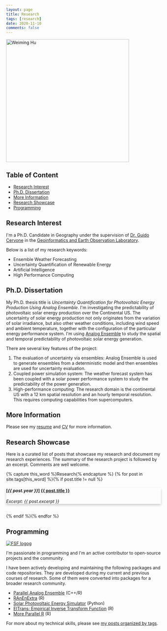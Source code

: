 ```yaml
---
layout: page
title: Research
tags: [research]
date: 2020-11-10
comments: false
---
```


<head>
<meta name="viewport" content="width=device-width, initial-scale=1">
<style>
.card {
  box-shadow: 0 4px 8px 0 rgba(0,0,0,0.2);
  transition: 0.3s;
}

.card:hover {
  box-shadow: 0 8px 16px 0 rgba(0,0,0,0.2);
  cursor: pointer;
}

.mycontainer {
  padding: 2px 16px;
}
</style>
</head>

<img src="https://weiming-hu.github.io/assets/img/logo.jpg" alt="Weiming Hu" style="width:400px !important">

## Table of Content

<!-- vim-markdown-toc GFM -->

* [Research Interest](#research-interest)
* [Ph.D. Dissertation](#phd-dissertation)
* [More Information](#more-information)
* [Research Showcase](#research-showcase)
* [Programming](#programming)

<!-- vim-markdown-toc -->

## Research Interest

I'm a Ph.D. Candidate in Geography under the supervision of [Dr. Guido Cervone](https://www.geog.psu.edu/directory/guido-cervone) in the [Geoinformatics and Earth Observation Laboratory](http://geoinf.psu.edu/).

Below is a list of my research keywords:

- Ensemble Weather Forecasting
- Uncertainty Quantification of Renewable Energy
- Artificial Intelligence
- High Performance Computing

## Ph.D. Dissertation

My Ph.D. thesis title is *Uncertainty Quantification for Photovoltaic Energy Production Using Analog Ensemble*. I'm investigating the predictability of photovoltaic solar energy production over the Continental US. The uncertainty of solar energy production not only originates from the variation of solar irradiance, but also other weather conditions, including wind speed and ambient temperature, together with the configuration of the particular energy performance system. I'm using [Analog Ensemble](https://weiming-hu.github.io/AnalogsEnsemble) to study the spatial and temporal predictability of photovoltaic solar energy generation.

There are several key features of the project:

1. The evaluation of uncertainty via ensembles: Analog Ensemble is used to generate ensembles from a deterministic model and then ensembles are used for uncertainty evaluation.
2. Coupled power simulation system: The weather forecast system has been coupled with a solar power performance system to study the predictability of the power generation.
3. High-performance computing: The research domain is the continental US with a 12 km spatial resolution and an hourly temporal resolution. This requires computing capabilities from supercomputers.


## More Information

Please see my [resume](https://weiming-hu.github.io/assets/pdf/Hu-Weiming-resume.pdf) and [CV](https://weiming-hu.github.io/assets/pdf/Hu-Weiming-CV.pdf) for more information.

## Research Showcase

Here is a curated list of posts that showcase my research and document my research experiences. The summary of the research project is followed by an excerpt. Comments are well welcome.

{% capture this_word %}Research{% endcapture %}
{% for post in site.tags[this_word] %}{% if post.title != null %}
<div class="card" onclick="location.href='{{ site.url }}{{ post.url }}';"><div class="mycontainer">
<h4>[<em>{{ post.year }}</em>] <a href="{{ site.url }}{{ post.url }}" title="{{ post.title }}">{{ post.title }}</a></h4>
<p><em>Excerpt: {{ post.excerpt }}</em></p>
</div></div>
<br>
{% endif %}{% endfor %}

## Programming

[![FSF logog](https://static.fsf.org/nosvn/associate/crm/3092197.png)](https://www.fsf.org/)

I'm passionate in programming and I'm an active contributor to open-source projects and the community.

I have been actively developing and maintaining the following packages and code repositories. They are developed during my current and previous courses of research. Some of them were converted into packages for a broader research community.

- [Parallel Analog Ensemble](https://weiming-hu.github.io/AnalogsEnsemble/) (C++/R)
- [RAnEnExtra](https://weiming-hu.github.io/RAnEnExtra/) (R)
- [Solar Photovoltaic Energy Simulator](https://github.com/Weiming-Hu/RenewableSimulator) (Python)
- [EITrans: Empirical Inverse Transform Function](https://weiming-hu.github.io/EITrans/) (R)
- [More Parallel R](https://weiming-hu.github.io/MoreParallelR/) (R)

For more about my technical skills, please see [my posts organized by tags](https://weiming-hu.github.io/tags/).

